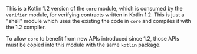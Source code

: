 This is a Kotlin 1.2 version of the `core` module, which is consumed by the `verifier` module, for verifying contracts written in Kotlin 
1.2. This is just a "shell" module which uses the existing the code in `core` and compiles it with the 1.2 compiler.

To allow `core` to benefit from new APIs introduced since 1.2, those APIs must be copied into this module with the same `kotlin` package.
